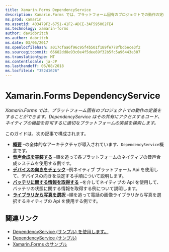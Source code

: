 ```yaml
---
title: Xamarin.Forms DependencyService
description: Xamarin.Forms では、プラットフォーム固有のプロジェクトでの動作の定義をすることができます。 DependencyService はその共有にアクセスするコード、ネイティブの機能を許可するに適切なプラットフォームの実装を検索します。
ms.prod: xamarin
ms.assetid: 403479F2-6751-41F2-ADCE-3AF595062FE4
ms.technology: xamarin-forms
author: davidbritch
ms.author: dabritch
ms.date: 03/06/2017
ms.openlocfilehash: a017cfaa6f96c95f4b501f189fe778fbd5ece3f2
ms.sourcegitcommit: 66682dd8e93c0e4f5dee69f32b5fc5a96443e307
ms.translationtype: MT
ms.contentlocale: ja-JP
ms.lasthandoff: 06/08/2018
ms.locfileid: "35241626"
---
```

# <a name="xamarinforms-dependencyservice"></a>Xamarin.Forms DependencyService

_Xamarin.Forms では、プラットフォーム固有のプロジェクトでの動作の定義をすることができます。DependencyService はその共有にアクセスするコード、ネイティブの機能を許可するに適切なプラットフォームの実装を検索します。_

このガイドは、次の記事で構成されます。

- **[概要](introduction.md)** &ndash;の全体的なアーキテクチャが導入されています、`DependencyService`概念です。
- **[音声合成を実装する](text-to-speech.md)** &ndash;順を追って各プラットフォームのネイティブの音声合成システムを使用する例です。
- **[デバイスの向きをチェック](device-orientation.md)** &ndash;例ネイティブ プラットフォーム Api を使用して、デバイスの向きを決定する手順について説明します。
- **[バッテリに関する情報を取得する](battery-info.md)** &ndash;を介してネイティブの Api を使用して、バッテリの状態に関する情報を取得する例について説明します。
- **[ライブラリから写真を選択](photo-picker.md)** &ndash;順を追って電話の画像ライブラリから写真を選択するネイティブの Api を使用する例です。


## <a name="related-links"></a>関連リンク

- [DependencyService (サンプル) を使用します。](https://developer.xamarin.com/samples/UsingDependencyService)
- [DependencyService (サンプル)](https://developer.xamarin.com/samples/xamarin-forms/DependencyService/DependencyServiceSample)
- [Xamarin.Forms のサンプル](https://github.com/xamarin/xamarin-forms-samples)
